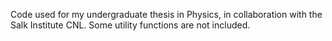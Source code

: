 Code used for my undergraduate thesis in Physics, in collaboration with the Salk Institute CNL. Some utility functions are not included.